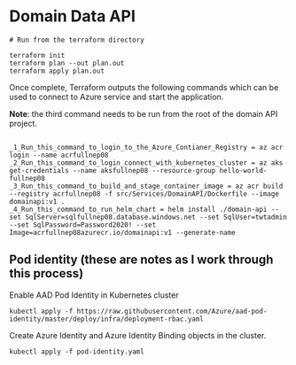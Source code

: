 # Domain Data API

```
# Run from the terraform directory

terraform init
terraform plan --out plan.out
terraform apply plan.out
```

Once complete, Terraform outputs the following commands which can be used to connect to Azure service and start the application. 

**Note**: the third command needs to be run from the root of the domain API project.

```Outputs:

_1_Run_this_command_to_login_to_the_Azure_Contianer_Registry = az acr login --name acrfullnep08
_2_Run_this_command_to_login_connect_with_kubernetes_cluster = az aks get-credentials --name aksfullnep08 --resource-group hello-world-fullnep08
_3_Run_this_command_to_build_and_stage_container_image = az acr build --registry acrfullnep08 -f src/Services/DomainAPI/Dockerfile --image domainapi:v1 .
_4_Run_this_command_to_run_helm_chart = helm install ./domain-api --set SqlServer=sqlfullnep08.database.windows.net --set SqlUser=twtadmin --set SqlPassword=Password2020! --set Image=acrfullnep08azurecr.io/domainapi:v1 --generate-name
```

## Pod identity (these are notes as I work through this process)

Enable AAD Pod Identity in Kubernetes cluster

```
kubectl apply -f https://raw.githubusercontent.com/Azure/aad-pod-identity/master/deploy/infra/deployment-rbac.yaml
```

Create Azure Identity and Azure Identity Binding objects in the cluster.

```
kubectl apply -f pod-identity.yaml
```